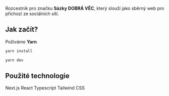 Rozcestník pro značku **Sázky DOBRÁ VĚC**, který slouží jako sběrný web pro příchozí ze sociálních sítí.

## Jak začít?
Požíváme **Yarn**

```bash
yarn install

yarn dev
```
## Použité technologie
Next.js
React
Typescript
Tailwind CSS
